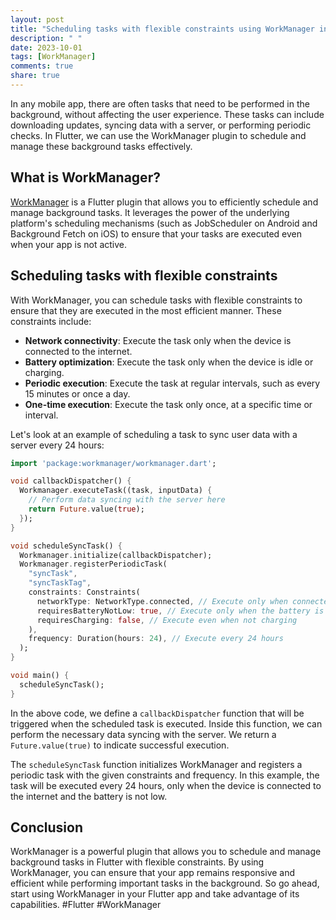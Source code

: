 ```yaml
---
layout: post
title: "Scheduling tasks with flexible constraints using WorkManager in Flutter"
description: " "
date: 2023-10-01
tags: [WorkManager]
comments: true
share: true
---
```


In any mobile app, there are often tasks that need to be performed in the background, without affecting the user experience. These tasks can include downloading updates, syncing data with a server, or performing periodic checks. In Flutter, we can use the WorkManager plugin to schedule and manage these background tasks effectively.

## What is WorkManager?

[WorkManager](https://pub.dev/packages/workmanager) is a Flutter plugin that allows you to efficiently schedule and manage background tasks. It leverages the power of the underlying platform's scheduling mechanisms (such as JobScheduler on Android and Background Fetch on iOS) to ensure that your tasks are executed even when your app is not active.

## Scheduling tasks with flexible constraints

With WorkManager, you can schedule tasks with flexible constraints to ensure that they are executed in the most efficient manner. These constraints include:

- **Network connectivity**: Execute the task only when the device is connected to the internet.
- **Battery optimization**: Execute the task only when the device is idle or charging.
- **Periodic execution**: Execute the task at regular intervals, such as every 15 minutes or once a day.
- **One-time execution**: Execute the task only once, at a specific time or interval.

Let's look at an example of scheduling a task to sync user data with a server every 24 hours:

```dart
import 'package:workmanager/workmanager.dart';

void callbackDispatcher() {
  Workmanager.executeTask((task, inputData) {
    // Perform data syncing with the server here
    return Future.value(true);
  });
}

void scheduleSyncTask() {
  Workmanager.initialize(callbackDispatcher);
  Workmanager.registerPeriodicTask(
    "syncTask",
    "syncTaskTag",
    constraints: Constraints(
      networkType: NetworkType.connected, // Execute only when connected to the internet
      requiresBatteryNotLow: true, // Execute only when the battery is not low
      requiresCharging: false, // Execute even when not charging
    ),
    frequency: Duration(hours: 24), // Execute every 24 hours
  );
}

void main() {
  scheduleSyncTask();
}
```

In the above code, we define a `callbackDispatcher` function that will be triggered when the scheduled task is executed. Inside this function, we can perform the necessary data syncing with the server. We return a `Future.value(true)` to indicate successful execution.

The `scheduleSyncTask` function initializes WorkManager and registers a periodic task with the given constraints and frequency. In this example, the task will be executed every 24 hours, only when the device is connected to the internet and the battery is not low.

## Conclusion

WorkManager is a powerful plugin that allows you to schedule and manage background tasks in Flutter with flexible constraints. By using WorkManager, you can ensure that your app remains responsive and efficient while performing important tasks in the background. So go ahead, start using WorkManager in your Flutter app and take advantage of its capabilities. #Flutter #WorkManager